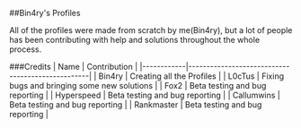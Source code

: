 ##Bin4ry's Profiles

All of the profiles were made from scratch by me(Bin4ry), but a lot of people has been contributing with help and solutions throughout the whole process.


###Credits
| Name       | Contribution                                     |
|------------|--------------------------------------------------|
| Bin4ry     | Creating all the Profiles                        |
| L0cTus     | Fixing bugs and bringing some new solutions      |
| Fox2       | Beta testing and bug reporting                   |
| Hyperspeed | Beta testing and bug reporting                   |
| Callumwins | Beta testing and bug reporting                   |
| Rankmaster | Beta testing and bug reporting                   |
